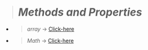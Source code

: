 > # *Methods and Properties*

- >  *array*  &#8594; [Click-here](./array/)

- >  *Math*  &#8594; [Click-here](./Math/)